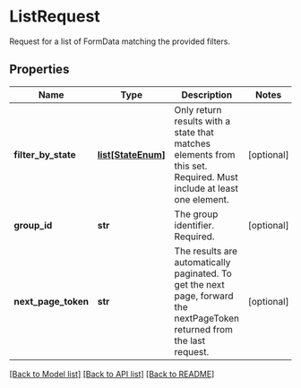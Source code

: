 # ListRequest

Request for a list of FormData matching the provided filters.
## Properties
Name | Type | Description | Notes
------------ | ------------- | ------------- | -------------
**filter_by_state** | [**list[StateEnum]**](StateEnum.md) | Only return results with a state that matches elements from this set. Required. Must include at least one element.  | [optional] 
**group_id** | **str** | The group identifier. Required. | [optional] 
**next_page_token** | **str** | The results are automatically paginated. To get the next page, forward the nextPageToken returned from the last request.  | [optional] 

[[Back to Model list]](../README.md#documentation-for-models) [[Back to API list]](../README.md#documentation-for-api-endpoints) [[Back to README]](../README.md)


